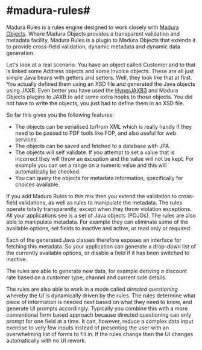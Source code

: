 #madura-rules#
============

Madura Rules is a rules engine designed to work closely with [Madura Objects](https://github.com/RogerParkinson/MaduraObjects). Where Madura Objects provides a transparent validation and metadata facility, Madura Rules is a plugin to Madura Objects that extends it to provide cross-field validation, dynamic metadata and dynamic data generation.

Let's look at a real scenario. You have an object called Customer and to that is linked some Address objects and some Invoice objects. These are all just simple Java beans with getters and setters. Well, they look like that at first. You actually defined them using an XSD file and generated the Java objects using JAXB<referenceLink t="JAXB"/>. Even better you have used the [HyperJAXB3](https://hyperjaxb3.dev.java.net/) and Madura Objects plugins to JAXB to add some extra hooks to those objects. You did not have to write the objects, you just had to define them in an XSD file.

So far this gives you the following features:

* The objects can be serialised to/from XML which is really handy if they need to be passed to PDF tools like FOP, and also useful for web services.
* The objects can be saved and fetched to a database with JPA.
* The objects will self validate. If you attempt to set a value that is incorrect they will throw an exception and the value will not be kept. For example you can set a range on a numeric value and this will automatically be checked.
* You can query the objects for metadata information, specifically for choices available.

If you add Madura Rules to this mix then you extend the validation to cross-field validations, as well as rules to manipulate the metadata. The rules operate totally transparently, except when they throw violation exceptions. All your applications see is a set of Java objects (POJOs). The rules are also able to manipulate metadata. For example they can eliminate some of the available options, set fields to inactive and active, or read only or required.

Each of the generated Java classes therefore exposes an interface for fetching this metadata. So your application can generate a drop-down list of the currently available options, or disable a field if it has been switched to inactive.

The rules are able to generate new data, for example deriving a discount rate based on a customer type, channel and current sale details. 

The rules are also able to work in a mode called *directed questioning* whereby the UI is dynamically driven by the rules. The rules determine what piece of information is needed next based on what they need to know, and generate UI prompts accordingly. Typically you combine this with a more conventional form based approach because directed questioning can only prompt for one field at a time. It can, however, reduce a complex data input exercise to very few inputs instead of presenting the user with an overwhelming list of forms to fill in. If the rules change then the UI changes automatically with no UI rework.

